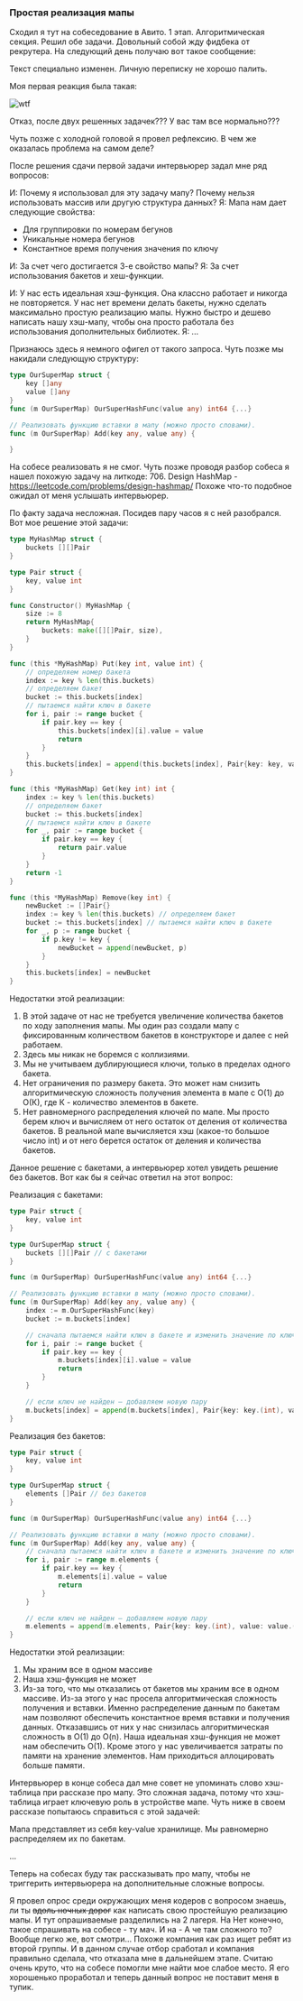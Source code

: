 ### Простая реализация мапы

Сходил я тут на собеседование в Авито.
1 этап. Алгоритмическая секция. Решил обе задачи. Довольный собой жду фидбека от рекрутера. На следующий день получаю вот такое сообщение:

Текст специально изменен. Личную переписку не хорошо палить.

Моя первая реакция была такая:

![wtf](images/what.png)

Отказ, после двух решенных задачек??? У вас там все нормально???

Чуть позже с холодной головой я провел рефлексию. В чем же оказалась проблема на самом деле?

После решения сдачи первой задачи интервьюрер задал мне ряд вопросов:

И: Почему я использовал для эту задачу мапу? Почему нельзя использовать массив или другую структура данных?
Я: Мапа нам дает следующие свойства:
- Для группировки по номерам бегунов
- Уникальные номера бегунов
- Константное время получения значения по ключу

И: За счет чего достигается 3-е свойство мапы?
Я: За счет использования бакетов и хеш-функции.

И: У нас есть идеальная хэш-функция. Она классно работает и никогда не повторяется. У нас нет времени делать бакеты, нужно сделать максимально простую реализацию мапы. Нужно быстро и дешево написать нашу хэш-мапу, чтобы она просто работала без использования дополнительных библиотек.
Я: ...

Признаюсь здесь я немного офигел от такого запроса. Чуть позже мы накидали следующую структуру:

``` go
type OurSuperMap struct {
    key []any 
    value []any
}
func (m OurSuperMap) OurSuperHashFunc(value any) int64 {...}

// Реализовать функцию вставки в мапу (можно просто словами).
func (m OurSuperMap) Add(key any, value any) {

}
```

На собесе реализовать я не смог. Чуть позже проводя разбор собеса я нашел похожую задачу на литкоде:
706. Design HashMap - https://leetcode.com/problems/design-hashmap/
Похоже что-то подобное ожидал от меня услышать интервьюрер.

По факту задача несложная. Посидев пару часов я с ней разобрался. Вот мое решение этой задачи:

``` Go
type MyHashMap struct {
    buckets [][]Pair
}

type Pair struct {
    key, value int
}

func Constructor() MyHashMap {
    size := 8
	return MyHashMap{
		buckets: make([][]Pair, size),
	}
}

func (this *MyHashMap) Put(key int, value int) {
    // определяем номер бакета
	index := key % len(this.buckets)
	// определяем бакет
	bucket := this.buckets[index]
	// пытаемся найти ключ в бакете
	for i, pair := range bucket {
		if pair.key == key {
			this.buckets[index][i].value = value
			return
		}
	}
	this.buckets[index] = append(this.buckets[index], Pair{key: key, value: value})
}

func (this *MyHashMap) Get(key int) int {
    index := key % len(this.buckets)
	// определяем бакет
	bucket := this.buckets[index]
	// пытаемся найти ключ в бакете
	for _, pair := range bucket {
		if pair.key == key {
			return pair.value
		}
	}
	return -1
}

func (this *MyHashMap) Remove(key int) {
    newBucket := []Pair{}
    index := key % len(this.buckets) // определяем бакет
	bucket := this.buckets[index] // пытаемся найти ключ в бакете
	for _, p := range bucket {
		if p.key != key {
			newBucket = append(newBucket, p)
		}
	}
	this.buckets[index] = newBucket
}
```
Недостатки этой реализации:
1) В этой задаче от нас не требуется увеличение количества бакетов по ходу заполнения мапы. Мы один раз создали мапу с фиксированным количеством бакетов в конструкторе и далее с ней работаем. 
2) Здесь мы никак не боремся с коллизиями. 
3) Мы не учитываем дублирующиеся ключи, только в пределах одного бакета.
4) Нет ограничения по размеру бакета. Это может нам снизить алгоритмическую сложность получения элемента в мапе с О(1) до О(К), где К - количество элементов в бакете.
5) Нет равномерного распределения ключей по мапе. Мы просто берем ключ и вычисляем от него остаток от деления от количества бакетов. В реальной мапе вычисляется хэш (какое-то большое число int) и от него берется остаток от деления и количества бакетов.

Данное решение с бакетами, а интервьюрер хотел увидеть решение без бакетов. Вот как бы я сейчас ответил на этот вопрос:

Реализация с бакетами:
``` Go
type Pair struct {
    key, value int
}

type OurSuperMap struct {
    buckets [][]Pair // c бакетами
}

func (m OurSuperMap) OurSuperHashFunc(value any) int64 {...}

// Реализовать функцию вставки в мапу (можно просто словами).
func (m OurSuperMap) Add(key any, value any) {
    index := m.OurSuperHashFunc(key)
    bucket := m.buckets[index]

    // сначала пытаемся найти ключ в бакете и изменить значение по ключу
    for i, pair := range bucket {
        if pair.key == key {
            m.buckets[index][i].value = value
            return
        }
    }

    // если ключ не найден — добавляем новую пару
    m.buckets[index] = append(m.buckets[index], Pair{key: key.(int), value: value.(int)})
}
```

Реализация без бакетов:
``` Go
type Pair struct {
    key, value int
}

type OurSuperMap struct {
    elements []Pair // без бакетов
}

func (m OurSuperMap) OurSuperHashFunc(value any) int64 {...}

// Реализовать функцию вставки в мапу (можно просто словами).
func (m OurSuperMap) Add(key any, value any) {
    // сначала пытаемся найти ключ в бакете и изменить значение по ключу
    for i, pair := range m.elements {
        if pair.key == key {
            m.elements[i].value = value
            return
        }
    }

    // если ключ не найден — добавляем новую пару
    m.elements = append(m.elements, Pair{key: key.(int), value: value.(int)})
}
```
Недостатки этой реализации:
1) Мы храним все в одном массиве
2) Наша хэш-функция не может
3) Из-за того, что мы отказались от бакетов мы храним все в одном массиве. Из-за этого у нас просела алгоритмическая сложность получения и вставки. 
Именно распределение данным по бакетам нам позволяют обеспечить константное время вставки и получения данных. Отказавшись от них у нас снизилась алгоритмическая сложность в O(1) до O(n). Наша идеальная хэш-функция не может нам обеспечить O(1). Кроме этого у нас увеличивается затраты по памяти на хранение элементов. Нам приходиться аллоцировать больше памяти.

Интервьюрер в конце собеса дал мне совет не упоминать слово хэш-таблица при рассказе про мапу. Это сложная задача, потому что хэш-таблица играет ключевую роль в устройстве мапе. Чуть ниже в своем рассказе попытаюсь справиться с этой задачей:

Мапа представляет из себя key-value хранилище. Мы равномерно распределяем их по бакетам. 

...

Теперь на собесах буду так рассказывать про мапу, чтобы не триггерить интервьюрера на дополнительные сложные вопросы.

Я провел опрос среди окружающих меня кодеров с вопросом знаешь, ли ты ~~вдоль ночных дорог~~ как написать свою простейшую реализацию мапы. И тут опрашиваемые разделились на 2 лагеря. На Нет конечно, такое спрашивать на собесе - ту мач. И на - А че там сложного то? Вообще легко же, вот смотри... Похоже компания как раз ищет ребят из второй группы. И в данном случае отбор сработал и компания правильно сделала, что отказала мне в дальнейшем этапе. Считаю очень круто, что на собесе помогли мне найти мое слабое место. Я его хорошенько проработал и теперь данный вопрос не поставит меня в тупик.
